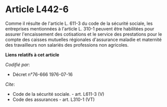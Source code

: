 # Article L442-6

Comme il résulte de l'article L. 611-3 du code de la sécurité sociale, les entreprises mentionnées à l'article L. 310-1
peuvent être habilitées pour assurer l'encaissement des cotisations et le service des prestations pour le compte des caisses
mutuelles régionales d'assurance maladie et maternité des travailleurs non salariés des professions non agricoles.

**Liens relatifs à cet article**

_Codifié par_:

  - Décret n°76-666 1976-07-16

_Cite_:

  - Code de la sécurité sociale. - art. L611-3 (V)
  - Code des assurances - art. L310-1 (VT)
